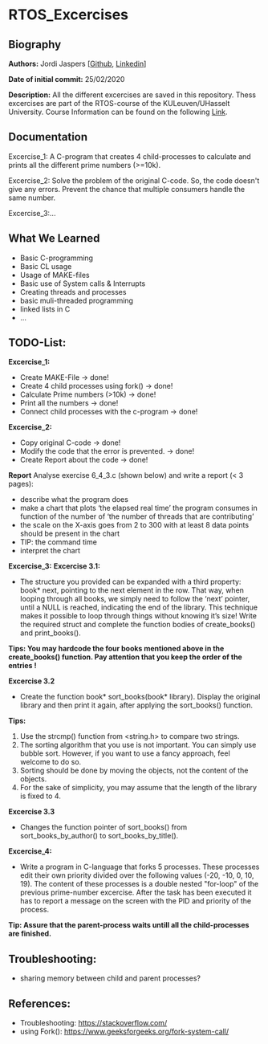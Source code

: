 # RTOS_Excercises

## Biography  
**Authors:**
Jordi Jaspers [[Github](https://github.com/Jordi-Jaspers "Github Page"), [Linkedin](https://www.linkedin.com/in/jordi-jaspers/ "Linkedin Page")] 
  
**Date of initial commit:** 
25/02/2020  

**Description:**
All the different excercises are saved in this repository. Thess excercises are part of the RTOS-course of the KULeuven/UHasselt University. Course Information can be found on the following [Link](https://uhintra03.uhasselt.be/studiegidswww/opleidingsonderdeel.aspx?a=2019&i=4082&n=4&t=01 "ECTS Page"). 

## Documentation  
Excercise_1: A C-program that creates 4 child-processes to calculate and prints all the different prime numbers (>=10k).
  
Excercise_2: Solve the problem of the original C-code. So, the code doesn't give any errors. Prevent the chance that multiple consumers handle the same number.
  
Excercise_3:...  
  
## What We Learned
 * Basic C-programming
 * Basic CL usage
 * Usage of MAKE-files
 * Basic use of System calls & Interrupts
 * Creating threads and processes
 * basic muli-threaded programming
 * linked lists in C
 * ...
  
## TODO-List:
**Excercise_1:**
-   Create MAKE-File -> done!
-   Create 4 child processes using fork() -> done!
-   Calculate Prime numbers (>10k) -> done!
-   Print all the numbers -> done!
-   Connect child processes with the c-program -> done!  
  
**Excercise_2:**
-   Copy original C-code -> done!
-   Modify the code that the error is prevented. -> done!
-   Create Report about the code -> done!

**Report**
Analyse exercise 6_4_3.c (shown below) and write a report (< 3 pages):
* describe what the program does
* make a chart that plots ‘the elapsed real time’ the program consumes in function of the number of ‘the number of threads that are contributing’
* the scale on the X-axis goes from 2 to 300 with at least 8 data points should be present in the chart
* TIP: the command time
* interpret the chart

**Excercise_3:**
**Excercise 3.1:**
* The structure you provided can be expanded with a third property: book* next, pointing to the next element in the row. That way, when looping through all books, we simply need to follow the ‘next’ pointer, until a NULL is reached, indicating the end of the library. This technique makes it possible to loop through things without knowing it’s size! Write the required struct and complete the function bodies of create_books() and print_books().
  
**Tips: You may hardcode the four books mentioned above in the create_books() function. Pay attention that you keep the order of the entries !**
  
**Excercise 3.2**
* Create the function book* sort_books(book* library). Display the original library and then print it again, after applying the sort_books() function.

**Tips:**
1. Use the strcmp() function from <string.h> to compare two strings.
2. The sorting algorithm that you use is not important. You can simply use bubble sort. However, if you want to use a fancy approach, feel welcome to do so.
3. Sorting should be done by moving the objects, not the content of the objects.
4. For the sake of simplicity, you may assume that the length of the library is fixed to 4.

**Excercise 3.3**
* Changes the function pointer of sort_books() from sort_books_by_author() to sort_books_by_title().

**Excercise_4:**
* Write a program in C-language that forks 5 processes. These processes edit their own priority divided over the following values (-20, -10, 0, 10, 19). The content of these processes is a double nested "for-loop"  of the previous prime-number excercise. After the task has been executed it has to report a message on the screen with the PID and priority of the process. 

**Tip: Assure that the parent-process waits untill all the child-processes are finished.**

## Troubleshooting:   
-   sharing memory between child and parent processes?

## References:  
 * Troubleshooting: <https://stackoverflow.com/>
 * using Fork(): <https://www.geeksforgeeks.org/fork-system-call/>